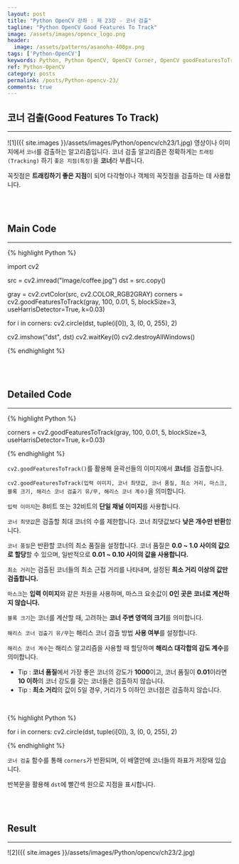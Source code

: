 ```yaml
---
layout: post
title: "Python OpenCV 강좌 : 제 23강 - 코너 검출"
tagline: "Python OpenCV Good Features To Track"
image: /assets/images/opencv_logo.png
header:
  image: /assets/patterns/asanoha-400px.png
tags: ['Python-OpenCV']
keywords: Python, Python OpenCV, OpenCV Corner, OpenCV goodFeaturesToTrack
ref: Python-OpenCV
category: posts
permalink: /posts/Python-opencv-23/
comments: true
---
```


## 코너 검출(Good Features To Track) ##
----------

![1]({{ site.images }}/assets/images/Python/opencv/ch23/1.jpg)
영상이나 이미지에서 `코너`를 검출하는 알고리즘입니다. 코너 검출 알고리즘은 정확하게는 `트래킹(Tracking)` 하기 `좋은 지점(특징)`을 **코너**라 부릅니다.

꼭짓점은 **트래킹하기 좋은 지점**이 되어 다각형이나 객체의 꼭짓점을 검출하는 데 사용합니다.

<br>
<br>

## Main Code ##
----------

{% highlight Python %}

import cv2

src = cv2.imread("Image/coffee.jpg")
dst = src.copy()

gray = cv2.cvtColor(src, cv2.COLOR_RGB2GRAY)
corners = cv2.goodFeaturesToTrack(gray, 100, 0.01, 5, blockSize=3, useHarrisDetector=True, k=0.03)

for i in corners:
    cv2.circle(dst, tuple(i[0]), 3, (0, 0, 255), 2)

cv2.imshow("dst", dst)
cv2.waitKey(0)
cv2.destroyAllWindows()

{% endhighlight %}

<br>
<br>

## Detailed Code ##
----------

{% highlight Python %}

corners = cv2.goodFeaturesToTrack(gray, 100, 0.01, 5, blockSize=3, useHarrisDetector=True, k=0.03)

{% endhighlight %}

`cv2.goodFeaturesToTrack()`를 활용해 윤곽선들의 이미지에서 **코너**를 검출합니다.

`cv2.goodFeaturesToTrack(입력 이미지, 코너 최댓값, 코너 품질, 최소 거리, 마스크, 블록 크기, 해리스 코너 검출기 유/무, 해리스 코너 계수)`을 의미합니다.

`입력 이미지`는 8비트 또는 32비트의 **단일 채널 이미지**를 사용합니다.

`코너 최댓값`은 검출할 최대 코너의 수를 제한합니다. 코너 최댓값보다 **낮은 개수만 반환**합니다.

`코너 품질`은 반환할 코너의 최소 품질을 설정합니다. 코너 품질은 **0.0 ~ 1.0 사이의 값으로 할당**할 수 있으며, 일반적으로 **0.01 ~ 0.10 사이의 값을 사용합니다.**

`최소 거리`는 검출된 코너들의 최소 근접 거리를 나타내며, 설정된 **최소 거리 이상의 값만 검출합니다.**

`마스크`는 **입력 이미지**와 같은 차원을 사용하며, 마스크 요솟값이 **0인 곳은 코너로 계산하지 않습니다.**

`블록 크기`는 코너를 계산할 때, 고려하는 **코너 주변 영역의 크기**를 의미합니다.

`해리스 코너 검출기 유/무`는 해리스 코너 검출 방법 **사용 여부**를 설정합니다.

`해리스 코너 계수`는 해리스 알고리즘을 사용할 때 할당하며 **해리스 대각합의 감도 계수**를 의미합니다.

* Tip : **코너 품질**에서 가장 좋은 코너의 강도가 **1000**이고, 코너 품질이 **0.01**이라면 **10 이하**의 코너 강도를 갖는 코너들은 검출하지 않습니다. 
* Tip : **최소 거리**의 값이 5일 경우, 거리가 5 이하인 코너점은 검출하지 않습니다.

<br>

{% highlight Python %}

for i in corners:
    cv2.circle(dst, tuple(i[0]), 3, (0, 0, 255), 2)

{% endhighlight %}

`코너 검출` 함수를 통해 `corners`가 반환되며, 이 배열안에 코너들의 좌표가 저장돼 있습니다.

반복문을 활용해 `dst`에 빨간색 원으로 지점을 표시합니다.

<br>
<br>

## Result ##
----------

![2]({{ site.images }}/assets/images/Python/opencv/ch23/2.jpg)
